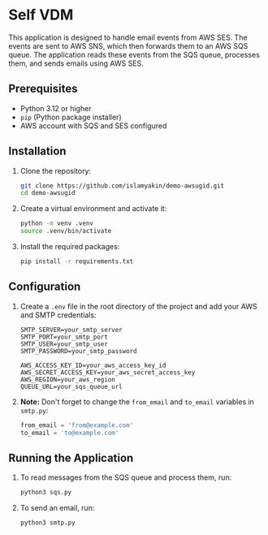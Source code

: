 # Self VDM

This application is designed to handle email events from AWS SES. The events are sent to AWS SNS, which then forwards them to an AWS SQS queue. The application reads these events from the SQS queue, processes them, and sends emails using AWS SES.

## Prerequisites

- Python 3.12 or higher
- `pip` (Python package installer)
- AWS account with SQS and SES configured

## Installation

1. Clone the repository:

    ```sh
    git clone https://github.com/islamyakin/demo-awsugid.git
    cd demo-awsugid
    ```

2. Create a virtual environment and activate it:

    ```sh
    python -m venv .venv
    source .venv/bin/activate
    ```

3. Install the required packages:

    ```sh
    pip install -r requirements.txt
    ```

## Configuration

1. Create a `.env` file in the root directory of the project and add your AWS and SMTP credentials:

    ```env
    SMTP_SERVER=your_smtp_server
    SMTP_PORT=your_smtp_port
    SMTP_USER=your_smtp_user
    SMTP_PASSWORD=your_smtp_password
   
    AWS_ACCESS_KEY_ID=your_aws_access_key_id
    AWS_SECRET_ACCESS_KEY=your_aws_secret_access_key
    AWS_REGION=your_aws_region
    QUEUE_URL=your_sqs_queue_url
    ```
2. **Note:** Don't forget to change the `from_email` and `to_email` variables in `smtp.py`:

    ```python
    from_email = 'from@example.com'
    to_email = 'to@example.com'
    ```

## Running the Application

1. To read messages from the SQS queue and process them, run:

    ```sh
    python3 sqs.py
    ```

2. To send an email, run:

    ```sh
    python3 smtp.py
    ```
